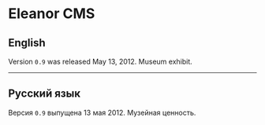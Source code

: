 # Eleanor CMS

## English
Version `0.9` was released May 13, 2012. Museum exhibit.

---
## Русский язык
Версия `0.9` выпущена 13 мая 2012. Музейная ценность.
